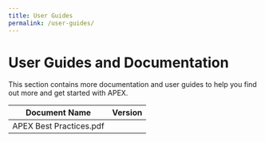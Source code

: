 ```yaml
---
title: User Guides
permalink: /user-guides/
---
```


# User Guides and Documentation

This section contains more documentation and user guides to help you find out more and get started with APEX.

| Document Name | Version |
| ------------- | ------- |
| APEX Best Practices.pdf |  |
